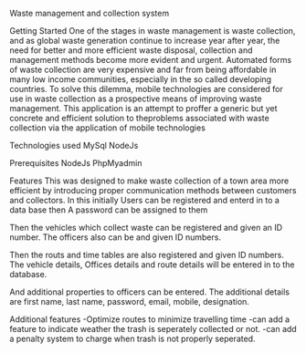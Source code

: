 Waste management and collection system

Getting Started
One of the stages in waste management is waste collection, and as global waste generation
continue to increase year after year, the need for better and more efficient waste disposal, collection and management methods become more evident and urgent. Automated forms of waste collection are very expensive and far from being affordable in many low income
communities, especially in the so called developing countries. To solve this dilemma, mobile technologies are considered for use in waste collection as a prospective means of improving waste management. 
This application is an attempt to proffer a generic but yet concrete and efficient solution to theproblems associated with waste collection via the application of mobile technologies


Technologies used
MySql
NodeJs


Prerequisites
NodeJs
PhpMyadmin


Features
This was designed to make waste collection of a town area more efficient by introducing proper communication methods between customers and collectors.
In this initially Users can be registered and enterd in to a data base
then A password can be assigned to them

Then the vehicles which collect waste can be registered and given an ID number. The officers also can be and given ID numbers.

Then the routs and time tables are also registered and given ID  numbers.
The vehicle details, Offices details and route details will be entered in to the database.

And additional properties to officers can be entered. The additional details are first name, last name, password, email, mobile, designation.


Additional features
-Optimize routes to minimize travelling time
-can add a feature to indicate weather the trash is seperately collected or not. 
-can add a penalty system to charge when trash is not properly seperated.
